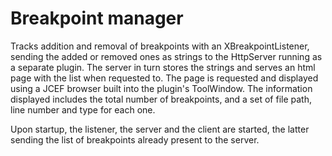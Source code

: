 # Breakpoint manager

Tracks addition and removal of breakpoints with an XBreakpointListener, sending the added or removed ones as strings to the HttpServer running as a separate plugin. The server in turn stores the strings and serves an html page with the list when requested to. The page is requested and displayed using a JCEF browser built into the plugin's ToolWindow. The information displayed includes the total number of breakpoints, and a set of file path, line number and type for each one.

Upon startup, the listener, the server and the client are started, the latter sending the list of breakpoints already present to the server.
